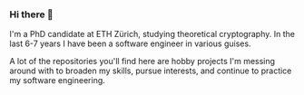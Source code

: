 ### Hi there 👋
I'm a PhD candidate at ETH Zürich, studying theoretical cryptography. In the last 6-7 years I have been a software engineer in various guises.

A lot of the repositories you'll find here are hobby projects I'm messing around with to broaden my skills, pursue interests, and continue to practice my software engineering.
